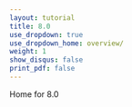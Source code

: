 ```yaml
---
layout: tutorial
title: 8.0
use_dropdown: true
use_dropdown_home: overview/
weight: 1
show_disqus: false
print_pdf: false
---
```

Home for 8.0
